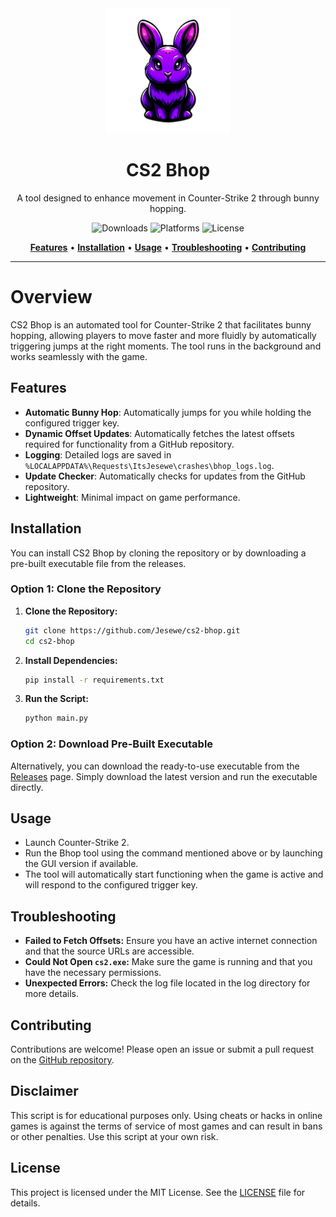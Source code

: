 <div align="center">
   <img src="src/img/icon.png" alt="CS2 Bhop" width="200" height="200"> 
   <h1>CS2 Bhop</h1> 
   <p>A tool designed to enhance movement in Counter-Strike 2 through bunny hopping.</p> 

   ![Downloads](https://img.shields.io/github/downloads/jesewe/cs2-bhop/total?style=for-the-badge&logo=github&color=D5006D)
   ![Platforms](https://img.shields.io/badge/platform-Windows-blue?style=for-the-badge&color=D5006D)
   ![License](https://img.shields.io/github/license/jesewe/cs2-triggerbot?style=for-the-badge&color=D5006D)
   
   <a href="#features"><strong>Features</strong></a> •
   <a href="#installation"><strong>Installation</strong></a> •
   <a href="#usage"><strong>Usage</strong></a> •
   <a href="#troubleshooting"><strong>Troubleshooting</strong></a> •
   <a href="#contributing"><strong>Contributing</strong></a>
</div>

---

# Overview
CS2 Bhop is an automated tool for Counter-Strike 2 that facilitates bunny hopping, allowing players to move faster and more fluidly by automatically triggering jumps at the right moments. The tool runs in the background and works seamlessly with the game.

## Features
- **Automatic Bunny Hop**: Automatically jumps for you while holding the configured trigger key.
- **Dynamic Offset Updates**: Automatically fetches the latest offsets required for functionality from a GitHub repository.
- **Logging**: Detailed logs are saved in `%LOCALAPPDATA%\Requests\ItsJesewe\crashes\bhop_logs.log`.
- **Update Checker**: Automatically checks for updates from the GitHub repository.
- **Lightweight**: Minimal impact on game performance.

## Installation

You can install CS2 Bhop by cloning the repository or by downloading a pre-built executable file from the releases.

### Option 1: Clone the Repository

1. **Clone the Repository:**
   ```bash
   git clone https://github.com/Jesewe/cs2-bhop.git
   cd cs2-bhop
   ```

2. **Install Dependencies:**
   ```bash
   pip install -r requirements.txt
   ```

3. **Run the Script:**
   ```bash
   python main.py
   ```

### Option 2: Download Pre-Built Executable

Alternatively, you can download the ready-to-use executable from the [Releases](https://github.com/Jesewe/cs2-bhop/releases) page. Simply download the latest version and run the executable directly.

## Usage
- Launch Counter-Strike 2.
- Run the Bhop tool using the command mentioned above or by launching the GUI version if available.
- The tool will automatically start functioning when the game is active and will respond to the configured trigger key.

## Troubleshooting
- **Failed to Fetch Offsets:** Ensure you have an active internet connection and that the source URLs are accessible.
- **Could Not Open `cs2.exe`:** Make sure the game is running and that you have the necessary permissions.
- **Unexpected Errors:** Check the log file located in the log directory for more details.

## Contributing
Contributions are welcome! Please open an issue or submit a pull request on the [GitHub repository](https://github.com/Jesewe/cs2-bhop).

## Disclaimer
This script is for educational purposes only. Using cheats or hacks in online games is against the terms of service of most games and can result in bans or other penalties. Use this script at your own risk.

## License
This project is licensed under the MIT License. See the [LICENSE](LICENSE) file for details.
